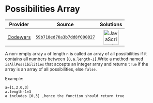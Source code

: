 [_metadata_:generated]: - "true"

# Possibilities Array

<!-- INFO TABLE BEGIN -->

| Provider                                        | Source                                                                               | Solutions                                                                                                                                                    |
| :---------------------------------------------: | :----------------------------------------------------------------------------------: | :----------------------------------------------------------------------------------------------------------------------------------------------------------: |
| [Codewars](../../../docs/providers/Codewars.md) | [`59b710ed70a3b7dd8f000027`](https://www.codewars.com/kata/59b710ed70a3b7dd8f000027) | [<img src="https://res.cloudinary.com/rascaltwo/image/upload/v1631924076/javascript_ehszr7.svg" alt="JavaScript" title="JavaScript" width="50" />](solve.js) |

<!-- INFO TABLE END -->

A non-empty array `a` of length `n` is called an array of all possibilities if it contains all numbers between `[0,a.length-1]`.Write a method named `isAllPossibilities` that accepts an integer array and returns `true` 
if the array is an array of all possibilities, else `false`. 

Example:
```
a=[1,2,0,3]
a.length-1=3 
a includes [0,3] ,hence the function should return true
```
